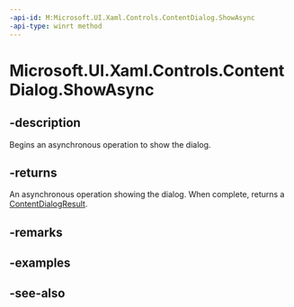 ```yaml
---
-api-id: M:Microsoft.UI.Xaml.Controls.ContentDialog.ShowAsync
-api-type: winrt method
---
```


<!-- Method syntax
public Windows.Foundation.IAsyncOperation<Windows.UI.Xaml.Controls.ContentDialogResult> ShowAsync()
-->

# Microsoft.UI.Xaml.Controls.ContentDialog.ShowAsync

## -description
Begins an asynchronous operation to show the dialog.

## -returns
An asynchronous operation showing the dialog. When complete, returns a [ContentDialogResult](contentdialogresult.md).

## -remarks

## -examples

## -see-also
